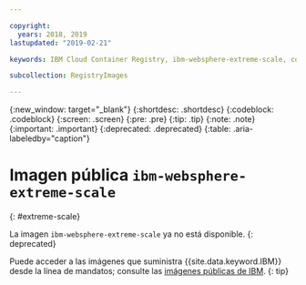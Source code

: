 ```yaml
---

copyright:
  years: 2018, 2019
lastupdated: "2019-02-21"

keywords: IBM Cloud Container Registry, ibm-websphere-extreme-scale, container image, public image

subcollection: RegistryImages

---
```


{:new_window: target="_blank"}
{:shortdesc: .shortdesc}
{:codeblock: .codeblock}
{:screen: .screen}
{:pre: .pre}
{:tip: .tip}
{:note: .note}
{:important: .important}
{:deprecated: .deprecated}
{:table: .aria-labeledby="caption"}

# Imagen pública `ibm-websphere-extreme-scale`
{: #extreme-scale}

La imagen `ibm-websphere-extreme-scale` ya no está disponible.
{: deprecated}

Puede acceder a las imágenes que suministra {{site.data.keyword.IBM}} desde la línea de mandatos; consulte las [imágenes públicas de IBM](/docs/services/Registry?topic=registry-public_images#public_images).
{: tip}
